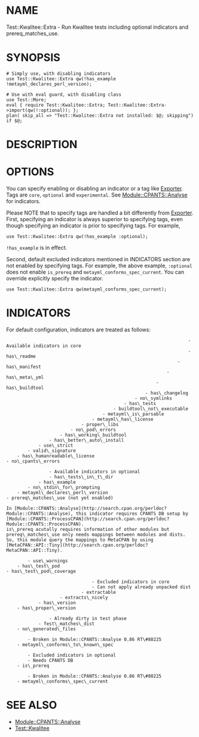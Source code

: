 # NAME

Test::Kwalitee::Extra - Run Kwalitee tests including optional indicators and prereq\_matches\_use.

# SYNOPSIS

    # Simply use, with disabling indicators
    use Test::Kwalitee::Extra qw(!has_example !metayml_declares_perl_version);

    # Use with eval guard, with disabling class
    use Test::More;
    eval { require Test::Kwalitee::Extra; Test::Kwalitee::Extra->import(qw(!:optional)); };
    plan( skip_all => "Test::Kwalitee::Extra not installed: $@; skipping") if $@;

# DESCRIPTION

# OPTIONS

You can specify enabling or disabling an indicator or a tag like [Exporter](http://search.cpan.org/perldoc?Exporter).
Tags are `core`, `optional` and `experimental`. See [Module::CPANTS::Analyse](http://search.cpan.org/perldoc?Module::CPANTS::Analyse) for indicators.

Please NOTE that to specify tags are handled a bit differently from [Exporter](http://search.cpan.org/perldoc?Exporter).
First, specifying an indicator is always superior to specifying tags, 
even though specifying an indicator is prior to specifying tags.
For example, 

    use Test::Kwalitee::Extra qw(!has_example :optional);

`!has_example` is in effect.

Second, default excluded indicators mentioned in INDICATORS section are not enabled by specifying tags.
For example, the above example, `:optional` does not enable `is_prereq` and `metayml_conforms_spec_current`.
You can override explicitly specify the indicator.

    use Test::Kwalitee::Extra qw(metayml_conforms_spec_current);

# INDICATORS

For default configuration, indicators are treated as follows:

                                                                        - Available indicators in core
                                                                        - has\_readme
                                                                    - has\_manifest
                                                                - has\_meta\_yml
                                                            - has\_buildtool
                                                        - has\_changelog
                                                    - no\_symlinks
                                                - has\_tests
                                            - buildtool\_not\_executable
                                        - metayml\_is\_parsable
                                    - metayml\_has\_license
                                - proper\_libs
                            - no\_pod\_errors
                        - has\_working\_buildtool
                    - has\_better\_auto\_install
                - use\_strict
            - valid\_signature
        - has\_humanreadable\_license
    - no\_cpants\_errors

                    - Available indicators in optional
                    - has\_tests\_in\_t\_dir
                - has\_example
            - no\_stdin\_for\_prompting
        - metayml\_declares\_perl\_version
    - prereq\_matches\_use (not yet enabled)

    In [Module::CPANTS::Analyse](http://search.cpan.org/perldoc?Module::CPANTS::Analyse), this indicator requires CPANTS DB setup by [Module::CPANTS::ProcessCPAN](http://search.cpan.org/perldoc?Module::CPANTS::ProcessCPAN).
    is\_prereq acutally requires information of other modules but prereq\_matches\_use only needs mappings between modules and dists.
    So, this module query the mappings to MetaCPAN by using [MetaCPAN::API::Tiny](http://search.cpan.org/perldoc?MetaCPAN::API::Tiny).

            - use\_warnings
        - has\_test\_pod
    - has\_test\_pod\_coverage

                                    - Excluded indicators in core
                                    - Can not apply already unpacked dist
                                - extractable
                        - extracts\_nicely
                - has\_version
        - has\_proper\_version

                    - Already dirty in test phase
                - fest\_matches\_dist
        - no\_generated\_files

            - Broken in Module::CPANTS::Analyse 0.86 RT\#80225
        - metayml\_conforms\_to\_known\_spec

            - Excluded indicators in optional
            - Needs CPANTS DB
        - is\_prereq

            - Broken in Module::CPANTS::Analyse 0.86 RT\#80225
        - metayml\_conforms\_spec\_current

# SEE ALSO

- [Module::CPANTS::Analyse](http://search.cpan.org/perldoc?Module::CPANTS::Analyse)
- [Test::Kwalitee](http://search.cpan.org/perldoc?Test::Kwalitee)
